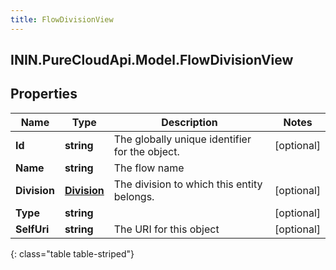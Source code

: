 ```yaml
---
title: FlowDivisionView
---
```

## ININ.PureCloudApi.Model.FlowDivisionView

## Properties

|Name | Type | Description | Notes|
|------------ | ------------- | ------------- | -------------|
| **Id** | **string** | The globally unique identifier for the object. | [optional] |
| **Name** | **string** | The flow name | |
| **Division** | [**Division**](Division.html) | The division to which this entity belongs. | [optional] |
| **Type** | **string** |  | [optional] |
| **SelfUri** | **string** | The URI for this object | [optional] |
{: class="table table-striped"}


